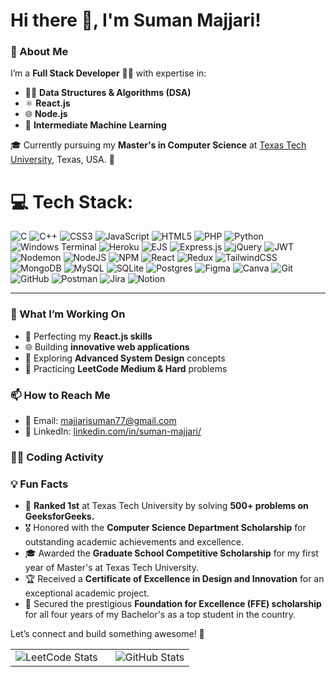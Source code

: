 # Hi there 👋, <span class="typing">I'm Suman Majjari!</span>  

### 🌟 About Me  
I’m a **Full Stack Developer** 👨‍💻 with expertise in:  
- 🧑‍💻 **Data Structures & Algorithms (DSA)**  
- ⚛️ **React.js**  
- 🌐 **Node.js**  
- 🤖 **Intermediate Machine Learning**  

🎓 Currently pursuing my **Master's in Computer Science** at [Texas Tech University](https://www.ttu.edu/), Texas, USA. 🏫  

# 💻 Tech Stack:
![C](https://img.shields.io/badge/c-%2300599C.svg?style=flat&logo=c&logoColor=white) ![C++](https://img.shields.io/badge/c++-%2300599C.svg?style=flat&logo=c%2B%2B&logoColor=white) ![CSS3](https://img.shields.io/badge/css3-%231572B6.svg?style=flat&logo=css3&logoColor=white) ![JavaScript](https://img.shields.io/badge/javascript-%23323330.svg?style=flat&logo=javascript&logoColor=%23F7DF1E) ![HTML5](https://img.shields.io/badge/html5-%23E34F26.svg?style=flat&logo=html5&logoColor=white) ![PHP](https://img.shields.io/badge/php-%23777BB4.svg?style=flat&logo=php&logoColor=white) ![Python](https://img.shields.io/badge/python-3670A0?style=flat&logo=python&logoColor=ffdd54) ![Windows Terminal](https://img.shields.io/badge/Windows%20Terminal-%234D4D4D.svg?style=flat&logo=windows-terminal&logoColor=white) ![Heroku](https://img.shields.io/badge/heroku-%23430098.svg?style=flat&logo=heroku&logoColor=white) ![EJS](https://img.shields.io/badge/ejs-%23B4CA65.svg?style=flat&logo=ejs&logoColor=black) ![Express.js](https://img.shields.io/badge/express.js-%23404d59.svg?style=flat&logo=express&logoColor=%2361DAFB) ![jQuery](https://img.shields.io/badge/jquery-%230769AD.svg?style=flat&logo=jquery&logoColor=white) ![JWT](https://img.shields.io/badge/JWT-black?style=flat&logo=JSON%20web%20tokens) ![Nodemon](https://img.shields.io/badge/NODEMON-%23323330.svg?style=flat&logo=nodemon&logoColor=%BBDEAD) ![NodeJS](https://img.shields.io/badge/node.js-6DA55F?style=flat&logo=node.js&logoColor=white) ![NPM](https://img.shields.io/badge/NPM-%23CB3837.svg?style=flat&logo=npm&logoColor=white) ![React](https://img.shields.io/badge/react-%2320232a.svg?style=flat&logo=react&logoColor=%2361DAFB) ![Redux](https://img.shields.io/badge/redux-%23593d88.svg?style=flat&logo=redux&logoColor=white) ![TailwindCSS](https://img.shields.io/badge/tailwindcss-%2338B2AC.svg?style=flat&logo=tailwind-css&logoColor=white) ![MongoDB](https://img.shields.io/badge/MongoDB-%234ea94b.svg?style=flat&logo=mongodb&logoColor=white) ![MySQL](https://img.shields.io/badge/mysql-4479A1.svg?style=flat&logo=mysql&logoColor=white) ![SQLite](https://img.shields.io/badge/sqlite-%2307405e.svg?style=flat&logo=sqlite&logoColor=white) ![Postgres](https://img.shields.io/badge/postgres-%23316192.svg?style=flat&logo=postgresql&logoColor=white) ![Figma](https://img.shields.io/badge/figma-%23F24E1E.svg?style=flat&logo=figma&logoColor=white) ![Canva](https://img.shields.io/badge/Canva-%2300C4CC.svg?style=flat&logo=Canva&logoColor=white) ![Git](https://img.shields.io/badge/git-%23F05033.svg?style=flat&logo=git&logoColor=white) ![GitHub](https://img.shields.io/badge/github-%23121011.svg?style=flat&logo=github&logoColor=white) ![Postman](https://img.shields.io/badge/Postman-FF6C37?style=flat&logo=postman&logoColor=white) ![Jira](https://img.shields.io/badge/jira-%230A0FFF.svg?style=flat&logo=jira&logoColor=white) ![Notion](https://img.shields.io/badge/Notion-%23000000.svg?style=flat&logo=notion&logoColor=white)

---

### 🌱 What I’m Working On  
- 🚀 Perfecting my **React.js skills**  
- 🌐 Building **innovative web applications**  
- 📖 Exploring **Advanced System Design** concepts  
- 🤔 Practicing **LeetCode Medium & Hard** problems  

### 📫 How to Reach Me  
- 📧 Email: [majjarisuman77@gmail.com](mailto:majjarisuman77@gmail.com)  
- 💼 LinkedIn: [linkedin.com/in/suman-majjari/](https://www.linkedin.com/in/suman-majjari/)  
<!-- Proudly created with GPRM ( https://gprm.itsvg.in ) -->

### 🧑‍💻 Coding Activity  

<table style="border: none; border-collapse: collapse;">
  <tr>
    <td style="border: none; padding-right: 20px;">
      <img src="https://leetcard.jacoblin.cool/SumanMajjari?theme=dark&font=Roboto" alt="LeetCode Stats" />
    </td>
    <td style="border: none;">
      <img src="https://github-readme-stats.vercel.app/api?username=suman105&show_icons=true&theme=dark&hide_border=true" alt="GitHub Stats" />
    </td>
  </tr>


### 💡 Fun Facts  
- 🏅 **Ranked 1st** at Texas Tech University by solving **500+ problems on GeeksforGeeks.**  
- 🎖️ Honored with the **Computer Science Department Scholarship** for outstanding academic achievements and excellence.  
- 🎓 Awarded the **Graduate School Competitive Scholarship** for my first year of Master's at Texas Tech University.  
- 🏆 Received a **Certificate of Excellence in Design and Innovation** for an exceptional academic project.  
- 🌟 Secured the prestigious **Foundation for Excellence (FFE) scholarship** for all four years of my Bachelor's as a top student in the country.  

Let’s connect and build something awesome! 🚀  

